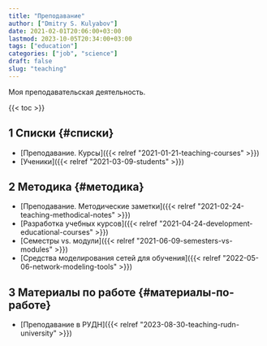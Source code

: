 ```yaml
---
title: "Преподавание"
author: ["Dmitry S. Kulyabov"]
date: 2021-02-01T20:06:00+03:00
lastmod: 2023-10-05T20:34:00+03:00
tags: ["education"]
categories: ["job", "science"]
draft: false
slug: "teaching"
---
```


Моя преподавательская деятельность.

<!--more-->

{{< toc >}}


## <span class="section-num">1</span> Списки {#списки}

-   [Преподавание. Курсы]({{< relref "2021-01-21-teaching-courses" >}})
-   [Ученики]({{< relref "2021-03-09-students" >}})


## <span class="section-num">2</span> Методика {#методика}

-   [Преподавание. Методические заметки]({{< relref "2021-02-24-teaching-methodical-notes" >}})
-   [Разработка учебных курсов]({{< relref "2021-04-24-development-educational-courses" >}})
-   [Семестры vs. модули]({{< relref "2021-06-09-semesters-vs-modules" >}})
-   [Средства моделирования сетей для обучения]({{< relref "2022-05-06-network-modeling-tools" >}})


## <span class="section-num">3</span> Материалы по работе {#материалы-по-работе}

-   [Преподавание в РУДН]({{< relref "2023-08-30-teaching-rudn-university" >}})
